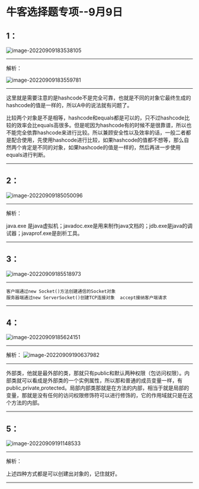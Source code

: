 #  牛客选择题专项--9月9日

##  1：

![image-20220909183538105](C:\Users\14776\AppData\Roaming\Typora\typora-user-images\image-20220909183538105.png) 

***

解析：

![image-20220909183559781](C:\Users\14776\AppData\Roaming\Typora\typora-user-images\image-20220909183559781.png) 

***

这里就是需要注意的是hashcode不是完全可靠，也就是不同的对象它最终生成的hashcode的值是一样的，所以A中的说法就有问题了。

比较两个对象是不是相等，hashcode和equals都是可以的，只不过hashcode比较的效率会比equals高很多。但是呢因为hashcode有的时候不是很靠谱，所以也不能完全依靠hashcode来进行比较。所以兼顾安全性以及效率的话，一般二者都是配合使用，先使用hashcode进行比较，如果hashcode的值都不想等，那么自然两个肯定是不同的对象，如果hashcode的值是一样的，然后再进一步使用equals进行判断。

***

##  2：

![image-20220909185050096](C:\Users\14776\AppData\Roaming\Typora\typora-user-images\image-20220909185050096.png) 

***

解析：

java.exe 是java虚拟机；javadoc.exe是用来制作java文档的；jdb.exe是java的调试器；javaprof.exe是剖析工具。

***

##  3：

![image-20220909185518973](C:\Users\14776\AppData\Roaming\Typora\typora-user-images\image-20220909185518973.png) 

***

```
客户端通过new Socket()方法创建通信的Socket对象
服务器端通过new ServerSocket()创建TCP连接对象  accept接纳客户端请求
```

***

##  4：

 ![image-20220909185624151](C:\Users\14776\AppData\Roaming\Typora\typora-user-images\image-20220909185624151.png)

***

解析：
![image-20220909190637982](C:\Users\14776\AppData\Roaming\Typora\typora-user-images\image-20220909190637982.png) 

***

外部类，他就是最外部的类，那就只有public和默认两种权限（包访问权限）。内部类就可以看成是外部类的一个实例属性，所以那和普通的成员变量一样，有public,private,protected。局部内部类那就是在方法的内部，相当于就是局部的变量，那就是没有任何的访问权限修饰符可以进行修饰的，它的作用域就只是在这个方法的内部。

***

##  5：

![image-20220909191148533](C:\Users\14776\AppData\Roaming\Typora\typora-user-images\image-20220909191148533.png) 

***

解析：

上述四种方式都是可以创建出对象的，记住就好。

***

